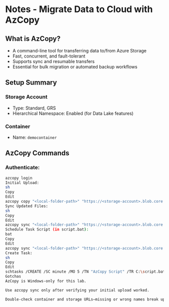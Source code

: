 # Notes - Migrate Data to Cloud with AzCopy

## What is AzCopy?
- A command-line tool for transferring data to/from Azure Storage
- Fast, concurrent, and fault-tolerant
- Supports sync and resumable transfers
- Essential for bulk migration or automated backup workflows

## Setup Summary
### Storage Account
- Type: Standard, GRS
- Hierarchical Namespace: Enabled (for Data Lake features)

### Container
- Name: `democontainer`

## AzCopy Commands
### Authenticate:
```sh
azcopy login
Initial Upload:
sh
Copy
Edit
azcopy copy "<local-folder-path>" "https://<storage-account>.blob.core.windows.net/<container>" --recursive=true
Sync Updated Files:
sh
Copy
Edit
azcopy sync "<local-folder-path>" "https://<storage-account>.blob.core.windows.net/<container>" --recursive=true
Schedule Task Script (in script.bat):
bat
Copy
Edit
azcopy sync "<local-folder-path>" "https://<storage-account>.blob.core.windows.net/<container>" --recursive=true
Create Task:
sh
Copy
Edit
schtasks /CREATE /SC minute /MO 5 /TN "AzCopy Script" /TR C:\script.bat
Gotchas
AzCopy is Windows-only for this lab.

Use azcopy sync only after verifying your initial upload worked.

Double-check container and storage URLs—missing or wrong names break uploads.
